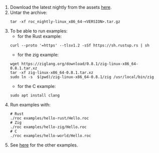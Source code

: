 1. Download the latest nightly from the assets [here](https://github.com/rtfeldman/roc/releases).
2. Untar the archive:
    ```
    tar -xf roc_nightly-linux_x86_64-<VERSION>.tar.gz
    ```
3. To be able to run examples:
    - for the Rust example:
    ```
    curl --proto '=https' --tlsv1.2 -sSf https://sh.rustup.rs | sh
    ```
    - for the zig example:
    ```
    wget https://ziglang.org/download/0.8.1/zig-linux-x86_64-0.8.1.tar.xz
    tar -xf zig-linux-x86_64-0.8.1.tar.xz
    sudo ln -s  $(pwd)/zig-linux-x86_64-0.8.1/zig /usr/local/bin/zig
    ```
    - for the C example:
    ```
    sudo apt install clang
    ```
4. Run examples with:
    ```
    # Rust
    ./roc examples/hello-rust/Hello.roc
    # Zig
    ./roc examples/hello-zig/Hello.roc
    # C
    ./roc examples/hello-world/Hello.roc
    ```
5. See [here](../README.md#examples) for the other examples.

